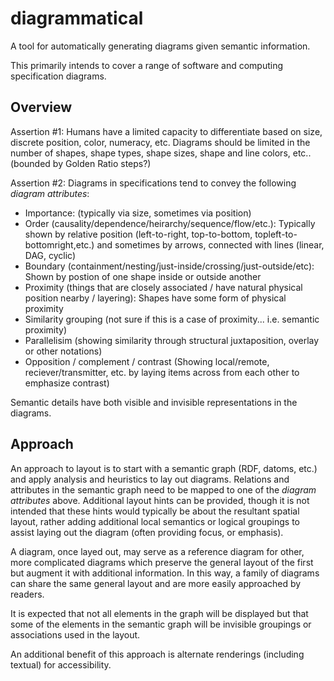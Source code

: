 # diagrammatical
A tool for automatically generating diagrams given semantic information.

This primarily intends to cover a range of software and computing specification diagrams.

## Overview

Assertion #1: Humans have a limited capacity to differentiate based on size, discrete position, color, numeracy, etc. Diagrams should be limited in the number of shapes, shape types, shape sizes, shape and line colors, etc.. (bounded by Golden Ratio steps?)

Assertion #2: Diagrams in specifications tend to convey the following _diagram attributes_:

* Importance: (typically via size, sometimes via position)
* Order (causality/dependence/heirarchy/sequence/flow/etc.): Typically shown by relative position (left-to-right, top-to-bottom, topleft-to-bottomright,etc.) and sometimes by arrows, connected with lines (linear, DAG, cyclic)
* Boundary (containment/nesting/just-inside/crossing/just-outside/etc): Shown by postion of one shape inside or outside another
* Proximity (things that are closely associated / have natural physical position nearby / layering): Shapes have some form of physical proximity
* Similarity grouping (not sure if this is a case of proximity... i.e. semantic proximity)
* Parallelisim (showing similarity through structural juxtaposition, overlay or other notations)
* Opposition / complement / contrast (Showing local/remote, reciever/transmitter, etc. by laying items across from each other to emphasize contrast)

Semantic details have both visible and invisible representations in the diagrams.

## Approach

An approach to layout is to start with a semantic graph (RDF, datoms, etc.) and apply analysis and heuristics to lay out diagrams. Relations and attributes in the semantic graph need to be mapped to one of the _diagram attributes_ above. Additional layout hints can be provided, though it is not intended that these hints would typically be about the resultant spatial layout, rather adding additional local semantics or logical groupings to assist laying out the diagram (often providing focus, or emphasis).

A diagram, once layed out, may serve as a reference diagram for other, more complicated diagrams which preserve the general layout of the first but augment it with additional information. In this way, a family of diagrams can share the same general layout and are more easily approached by readers.

It is expected that not all elements in the graph will be displayed but that some of the elements in the semantic graph will be invisible groupings or associations used in the layout.

An additional benefit of this approach is alternate renderings (including textual) for accessibility.

